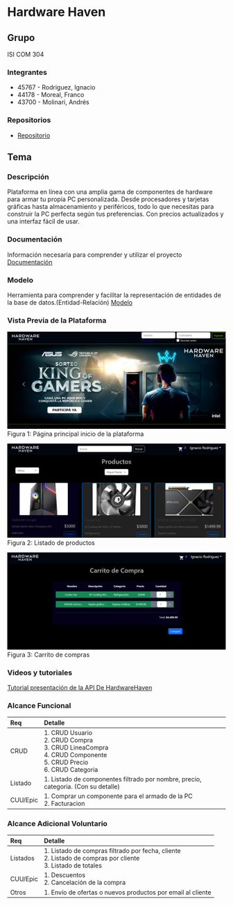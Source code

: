 # Hardware Haven

## Grupo
ISI COM 304 
### Integrantes 
* 45767 - Rodriguez, Ignacio
* 44178 - Moreal, Franco
* 43700 - Molinari, Andrés

### Repositorios
* [Repositorio](https://github.com/jcaldani/DSW-2024-Hardware-Haven.git)
  
## Tema
### Descripción
Plataforma en línea con una amplia gama de componentes de hardware para armar tu propia PC personalizada. Desde procesadores y tarjetas gráficas hasta almacenamiento y periféricos, todo lo que necesitas para construir la PC perfecta según tus preferencias. Con precios actualizados y una interfaz fácil de usar.

### Documentación
Información necesaria para comprender y utilizar el proyecto 
[Documentación](https://github.com/jcaldani/DSW-2024-Hardware-Haven/blob/main/Documentation/Hardware%20Haven.pdf) 

### Modelo
Herramienta para comprender y facilitar la representación de entidades de la base de datos.​(Entidad-Relación)
[Modelo](https://drive.google.com/file/d/1lfZbuE-fTsi7OdIdjwb3Q5HKmJMzFImU/view?usp=sharing) 

### Vista Previa de la Plataforma
![Vista previa de Hardware Haven](https://github.com/Xraidth/HardwareHaven/blob/main/Frontend/HardwareHaven/src/assets/images/Screenshot.png)
Figura 1: Página principal inicio de la plataforma

![Vista previa de Hardware Haven](https://github.com/Xraidth/HardwareHaven/blob/main/Frontend/HardwareHaven/src/assets/images/Screenshot2.png)
Figura 2: Listado de productos

![Vista previa de Hardware Haven](https://github.com/Xraidth/HardwareHaven/blob/main/Frontend/HardwareHaven/src/assets/images/Screenshot3.png)
Figura 3: Carrito de compras

### Videos y tutoriales
[Tutorial presentación de la API De HardwareHaven](https://youtu.be/nn3WUDYC7xk)

### Alcance Funcional
|Req|Detalle|
|:-|:-|
|CRUD |1. CRUD Usuario<br>2. CRUD Compra<br>3. CRUD LineaCompra<br>4. CRUD Componente<br>5. CRUD Precio<br>6. CRUD Categoria|
|Listado |1. Listado de componentes filtrado por nombre, precio, categoria. (Con su detalle)|
|CUU/Epic|1. Comprar un componente para el armado de la PC <br>2. Facturacion|


### Alcance Adicional Voluntario

|Req|Detalle|
|:-|:-|
|Listados |1. Listado de compras filtrado por fecha, cliente <br>2. Listado de compras por cliente<br>3. Listado de totales|
|CUU/Epic|1. Descuentos<br>2. Cancelación de la compra|
|Otros|1. Envío de ofertas o nuevos productos por email al cliente|
